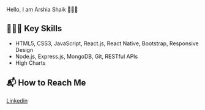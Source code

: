 Hello, I am Arshia Shaik 🙋🏻‍♀️




## 👩🏻‍💻 Key Skills

- HTML5, CSS3, JavaScript, React.js, React Native, Bootstrap, Responsive Design
- Node.js, Express.js, MongoDB, Git, RESTful APIs
- High Charts

## 📬 How to Reach Me 

[Linkedin]("www./linkedin.com/arshiashaik")



